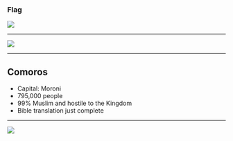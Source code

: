 ### Flag

![](https://upload.wikimedia.org/wikipedia/commons/9/94/Flag_of_the_Comoros.svg)

--------------------

![](https://upload.wikimedia.org/wikipedia/commons/4/4e/LocationComoros.svg)

--------------------

## Comoros

- Capital: Moroni
- 795,000 people
- 99% Muslim and hostile to the Kingdom
- Bible translation just complete

--------------------

![](https://player.vimeo.com/video/81134054)

